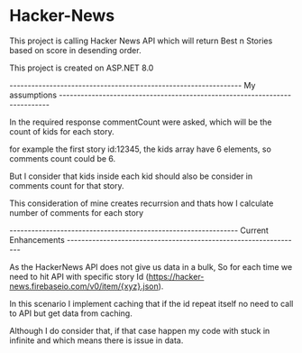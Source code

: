 # Hacker-News
This project is calling Hacker News API which will return Best n Stories based on score in desending order.

This project is created on ASP.NET 8.0 

----------------------------------------------------------------   My assumptions  ---------------------------------------------------------------------------

In the required response commentCount were asked, which will be the count of kids for each story.

for example the first story id:12345, the kids array have 6 elements, so comments count could be 6. 

But I consider that kids inside each kid should also be consider in comments count for that story.

This consideration of mine creates recurrsion and thats how I calculate number of comments for each story

---------------------------------------------------------------  Current Enhancements  -----------------------------------------------------------------

As the HackerNews API does not give us data in a bulk, So for each time we need to hit API with specific story Id (https://hacker-news.firebaseio.com/v0/item/{xyz}.json).

In this scenario I implement caching that if the id repeat itself no need to call to API but get data from caching. 

Although I do consider that, if that case happen my code with stuck in infinite and which means there is issue in data.

